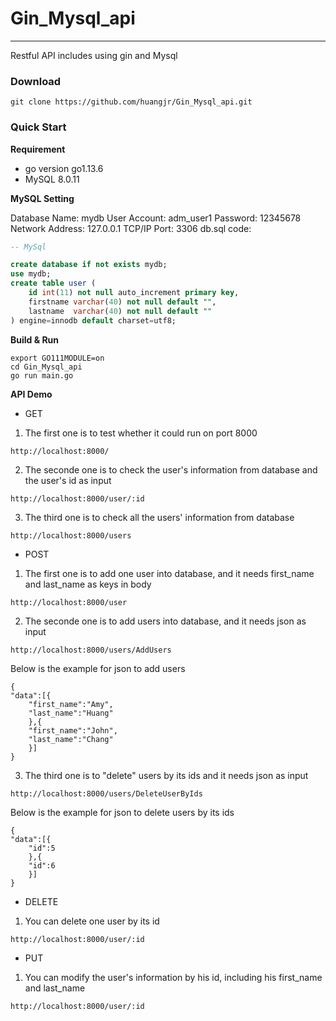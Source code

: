 # Gin_Mysql_api

----
Restful API includes using gin and Mysql

### Download  
```
git clone https://github.com/huangjr/Gin_Mysql_api.git
```
### Quick Start
**Requirement**
* go version go1.13.6
* MySQL 8.0.11

**MySQL Setting**

Database Name: mydb
User Account: adm_user1 
Password: 12345678
Network Address: 127.0.0.1
TCP/IP Port: 3306
db.sql code:
~~~sql
-- MySql 

create database if not exists mydb;
use mydb;
create table user (
	id int(11) not null auto_increment primary key,
	firstname varchar(40) not null default "",
	lastname  varchar(40) not null default ""
) engine=innodb default charset=utf8;
~~~

**Build & Run**
```
export GO111MODULE=on
cd Gin_Mysql_api  
go run main.go  
```

**API Demo**

* GET
1. The first one is to test whether it could run on port 8000 
```
http://localhost:8000/
``` 
2. The seconde one is to check the user's information from database and the user's id as input
```
http://localhost:8000/user/:id
```  
3. The third one is to check all the users' information from database
```
http://localhost:8000/users
```
* POST
1. The first one is to add one user into database, and it needs first_name and last_name as keys in body 
```
http://localhost:8000/user
```
2. The seconde one is to add users into database, and it needs json as input
```
http://localhost:8000/users/AddUsers
```
Below is the example for json to add users
```
{
"data":[{
	"first_name":"Amy",
	"last_name":"Huang"
    },{
	"first_name":"John",
	"last_name":"Chang"
    }]
}
```
3. The third one is to "delete" users by its ids and it needs json as input
```
http://localhost:8000/users/DeleteUserByIds
```
Below is the example for json to delete users by its ids
```
{
"data":[{
	"id":5
    },{
	"id":6
    }]
}
```
* DELETE
1. You can delete one user by its id 
```
http://localhost:8000/user/:id
```
* PUT
1. You can modify the user's information by his id, including his first_name and last_name
```
http://localhost:8000/user/:id
```

